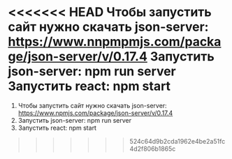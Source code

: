 <<<<<<< HEAD
Чтобы запустить сайт нужно скачать json-server: https://www.nnpmpmjs.com/package/json-server/v/0.17.4
Запустить json-server: npm run server
Запустить react: npm start
=======
1) Чтобы запустить сайт нужно скачать json-server: https://www.npmjs.com/package/json-server/v/0.17.4 
2) Запустить json-server: npm run server
3) Запустить react: npm start
>>>>>>> 524c64d9b2cda1962e4be2a51fc4d2f806b1865c
